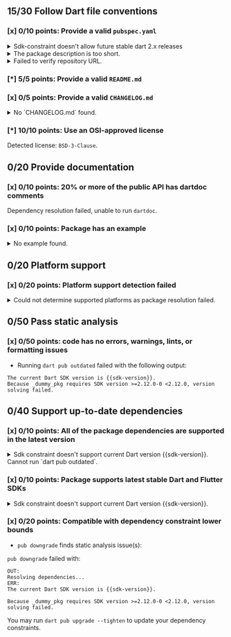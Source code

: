 ## 15/30 Follow Dart file conventions

### [x] 0/10 points: Provide a valid `pubspec.yaml`

<details>
<summary>
Sdk-constraint doesn't allow future stable dart 2.x releases
</summary>

`pubspec.yaml:6:8`

```
  ╷
6 │   sdk: ">=2.12.0-0 <2.12.0"
  │        ^^^^^^^^^^^^^^^^^^^^
  ╵
```

</details>
<details>
<summary>
The package description is too short.
</summary>

Add more detail to the `description` field of `pubspec.yaml`. Use 60 to 180 characters to describe the package, what it does, and its target use case.
</details>
<details>
<summary>
Failed to verify repository URL.
</summary>

Please provide a valid [`repository`](https://dart.dev/tools/pub/pubspec#repository) URL in `pubspec.yaml`, such that:

 * `repository` can be cloned,
 * a clone of the repository contains a `pubspec.yaml`, which:,
    * contains `name: _dummy_pkg`,
    * contains a `version` property, and,
    * does not contain a `publish_to` property.

`pkg/pub_integration/test_data/_dummy_pkg/pubspec.yaml` from the repository has no `version`.
</details>

### [*] 5/5 points: Provide a valid `README.md`


### [x] 0/5 points: Provide a valid `CHANGELOG.md`

<details>
<summary>
No `CHANGELOG.md` found.
</summary>

Changelog entries help developers follow the progress of your package. Check out the Dart conventions for [Maintaining a package changelog](https://dart.dev/tools/pub/package-layout#changelog).
</details>

### [*] 10/10 points: Use an OSI-approved license

Detected license: `BSD-3-Clause`.

## 0/20 Provide documentation

### [x] 0/10 points: 20% or more of the public API has dartdoc comments

Dependency resolution failed, unable to run `dartdoc`.

### [x] 0/10 points: Package has an example

<details>
<summary>
No example found.
</summary>

See [package layout](https://dart.dev/tools/pub/package-layout#examples) guidelines on how to add an example.
</details>

## 0/20 Platform support

### [x] 0/20 points: Platform support detection failed

<details>
<summary>
Could not determine supported platforms as package resolution failed.
</summary>

Run `dart pub get` for more information.
</details>

## 0/50 Pass static analysis

### [x] 0/50 points: code has no errors, warnings, lints, or formatting issues

* Running `dart pub outdated` failed with the following output:

```
The current Dart SDK version is {{sdk-version}}.
Because _dummy_pkg requires SDK version >=2.12.0-0 <2.12.0, version solving failed.
```


## 0/40 Support up-to-date dependencies

### [x] 0/10 points: All of the package dependencies are supported in the latest version

<details>
<summary>
Sdk constraint doesn't support current Dart version {{sdk-version}}. Cannot run `dart pub outdated`.
</summary>

`pubspec.yaml:6:8`

```
  ╷
6 │   sdk: ">=2.12.0-0 <2.12.0"
  │        ^^^^^^^^^^^^^^^^^^^^
  ╵
```

</details>

### [x] 0/10 points: Package supports latest stable Dart and Flutter SDKs

<details>
<summary>
Sdk constraint doesn't support current Dart version {{sdk-version}}.
</summary>

`pubspec.yaml:6:8`

```
  ╷
6 │   sdk: ">=2.12.0-0 <2.12.0"
  │        ^^^^^^^^^^^^^^^^^^^^
  ╵
```

Try widening the upper boundary of the constraint.
</details>

### [x] 0/20 points: Compatible with dependency constraint lower bounds

* `pub downgrade` finds static analysis issue(s):

`pub downgrade` failed with:

```
OUT:
Resolving dependencies...
ERR:
The current Dart SDK version is {{sdk-version}}.

Because _dummy_pkg requires SDK version >=2.12.0-0 <2.12.0, version solving failed.
```

You may run `dart pub upgrade --tighten` to update your dependency constraints.